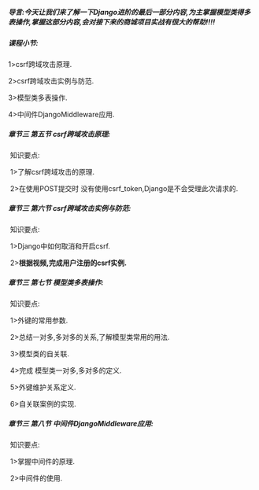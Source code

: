 ##### 导言:今天让我们来了解一下Django进阶的最后一部分内容,为主掌握模型类得多表操作,掌握这部分内容,会对接下来的商城项目实战有很大的帮助!!!!

##### **课程小节:**  

1>csrf跨域攻击原理.

2>csrf跨域攻击实例与防范.

3>模型类多表操作.

4>中间件DjangoMiddleware应用.

##### **章节三  第五节 csrf跨域攻击原理:**

​    知识要点:

​    1>了解csrf跨域攻击的原理.

​    2>在使用POST提交时 没有使用csrf_token,Django是不会受理此次请求的.

##### **章节三  第六节 csrf跨域攻击实例与防范:**

​    知识要点:

​        1>Django中如何取消和开启csrf.

​        2>**根据视频,完成用户注册的csrf实例.**

##### **章节三 第七节 模型类多表操作:**

​    知识要点:

​        1>外键的常用参数.

​        2>总结一对多,多对多的关系,了解模型类常用的用法.

​        3>模型类的自关联.

​        4>完成 模型类一对多,多对多的定义.

​        5>外键维护关系定义.

​        6>自关联案例的实现.

##### **章节三  第八节 中间件DjangoMiddleware应用:**

​    知识要点:

​        1>掌握中间件的原理.

​        2>中间件的使用.

​                 